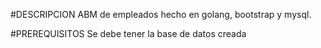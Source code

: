 #DESCRIPCION
ABM de empleados hecho en golang, bootstrap y mysql.

#PREREQUISITOS
Se debe tener la base de datos creada

